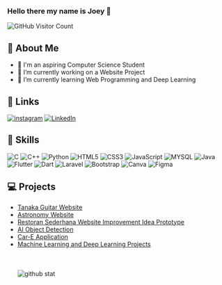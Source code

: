 ### Hello there my name is Joey 👋
<!-- For GitHub statistics -->
<img src="https://komarev.com/ghpvc/?username=JonathanwII&color=blue" alt="GitHub Visitor Count">

## 🦰 About Me
- 🚀 I'm an aspiring Computer Science Student
- 🔭 I’m currently working on a Website Project 
- 🌱 I’m currently learning Web Programming and Deep Learning
## 🔗 Links
[![instagram](https://img.shields.io/badge/Instagram-E4405F?style=for-the-badge&logo=instagram&logoColor=white)](https://www.instagram.com/jonathanwiii/)
[![LinkedIn](https://img.shields.io/badge/linkedin-%230077B5.svg?style=for-the-badge&logo=linkedin&logoColor=white)](https://www.linkedin.com/in/jonathan-wijaya-483a02211/)
## 📖 Skills
![C](https://img.shields.io/badge/C-00599C?style=for-the-badge&logo=c&&logoColor=white)
![C++](https://img.shields.io/badge/C++-00599C?style=for-the-badge&logo=c%2B%2B&logoColor=white)
![Python](https://img.shields.io/badge/python-3670A0?style=for-the-badge&logo=python&logoColor=ffdd54)
![HTML5](https://img.shields.io/badge/HTML5-E34F26?style=for-the-badge&logo=html5&logoColor=white)
![CSS3](https://img.shields.io/badge/CSS3-1572B6?style=for-the-badge&logo=css3&logoColor=white)
![JavaScript](https://img.shields.io/badge/JavaScript-323330?style=for-the-badge&logo=javascript&logoColor=F7DF1E)
![MYSQL](https://img.shields.io/badge/MySQL-00000F?style=for-the-badge&logo=mysql&logoColor=white)
![Java](https://img.shields.io/badge/java-%23ED8B00.svg?style=for-the-badge&logo=openjdk&logoColor=white)
![Flutter](https://img.shields.io/badge/Flutter-%2302569B.svg?style=for-the-badge&logo=Flutter&logoColor=white)
![Dart](https://img.shields.io/badge/Dart-11112d?style=for-the-badge&logo=dart&logoColor=%2300bdf7)
![Laravel](https://img.shields.io/badge/laravel-%23FF2D20.svg?style=for-the-badge&logo=laravel&logoColor=white)
![Bootstrap](https://img.shields.io/badge/bootstrap-%238511FA.svg?style=for-the-badge&logo=bootstrap&logoColor=white)
![Canva](https://img.shields.io/badge/Canva-%2300C4CC.svg?&style=for-the-badge&logo=Canva&logoColor=white)
![Figma](https://img.shields.io/badge/Figma-F24E1E?style=for-the-badge&logo=figma&logoColor=white)

## 💻 Projects
- [Tanaka Guitar Website](https://github.com/JonathanwII/Tanaka-Guitar-Website)
- [Astronomy Website](https://github.com/JonathanwII/Astronomy-Website)
- [Restoran Sederhana Website Improvement Idea Prototype](https://www.figma.com/proto/ZYbTMPfXyrOqaObno5Rfn0/Prototype-Restoran-Sederhana?type=design&node-id=5-2&t=0pi3WhhiSj8IeDEF-1&scaling=min-zoom&page-id=0%3A1&starting-point-node-id=5%3A2&mode=design)
- [AI Object Detection](https://github.com/JonathanwII/AI-Object-Detection)
- [Car-E Application](https://github.com/JonathanwII/car-e)
- [Machine Learning and Deep Learning Projects](https://github.com/JonathanwII/Machine-Learning-Deep-Learning)
\
\
\
\
![github stat](https://github-readme-stats.vercel.app/api/top-langs/?username=JonathanwII&theme=blue-green)

<!--
**JonathanwII/JonathanwII** is a ✨ _special_ ✨ repository because its `README.md` (this file) appears on your GitHub profile.

Here are some ideas to get you started:

- 🔭 I’m currently working on ...
- 🌱 I’m currently learning ...
- 👯 I’m looking to collaborate on ...
- 🤔 I’m looking for help with ...
- 💬 Ask me about ...
- 📫 How to reach me: ...
- 😄 Pronouns: ...
- ⚡ Fun fact: ...
-->
